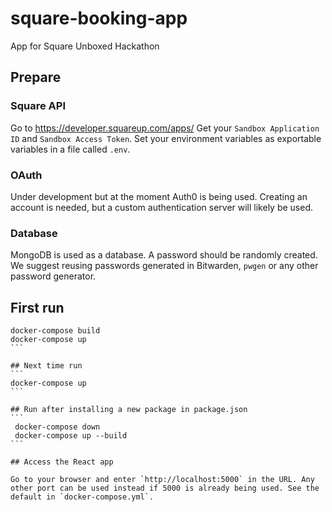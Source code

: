 # square-booking-app
App for Square Unboxed Hackathon

## Prepare
### Square API
Go to https://developer.squareup.com/apps/
Get your `Sandbox Application ID` and `Sandbox Access Token`.
Set your environment variables as exportable variables in a file called `.env`.

### OAuth
Under development but at the moment Auth0 is being used. Creating an account is needed, but a custom authentication server will likely be used.

### Database
MongoDB is used as a database. A password should be randomly created. We suggest reusing passwords generated in Bitwarden, `pwgen` or any other password generator.

## First run
````
docker-compose build
docker-compose up
```

## Next time run
```
docker-compose up
```

## Run after installing a new package in package.json
```
 docker-compose down
 docker-compose up --build
```

## Access the React app

Go to your browser and enter `http://localhost:5000` in the URL. Any other port can be used instead if 5000 is already being used. See the default in `docker-compose.yml`.
